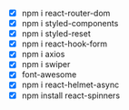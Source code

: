 - [x] npm i react-router-dom
- [x] npm i styled-components
- [x] npm i styled-reset
- [x] npm i react-hook-form
- [x] npm i axios
- [x] npm i swiper
- [x] font-awesome
- [x] npm i react-helmet-async
- [x] npm install react-spinners
